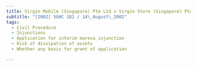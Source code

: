 ```yaml
---
title: Virgin Mobile (Singapore) Pte Ltd v Virgin Store (Singapore) Pte Ltd (formerly known as 
subtitle: "[2002] SGHC 181 / 14\_August\_2002"
tags:
  - Civil Procedure
  - Injunctions
  - Application for interim mareva injunction
  - Risk of dissipation of assets
  - Whether any basis for grant of application

---
```


